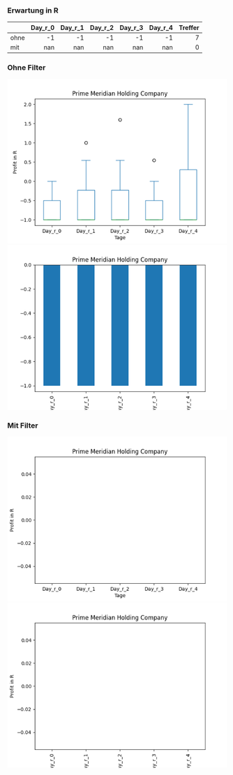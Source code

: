 ### Erwartung in R
|      |   Day_r_0 |   Day_r_1 |   Day_r_2 |   Day_r_3 |   Day_r_4 |   Treffer |
|:-----|----------:|----------:|----------:|----------:|----------:|----------:|
| ohne |        -1 |        -1 |        -1 |        -1 |        -1 |         7 |
| mit  |       nan |       nan |       nan |       nan |       nan |         0 |

### Ohne Filter
![image info](./data/PMHG_box_all.png)
![image info](./data/PMHG_median_all.png)

### Mit Filter
![image info](./data/PMHG_box_filtered.png)
![image info](./data/PMHG_median_filtered.png)
